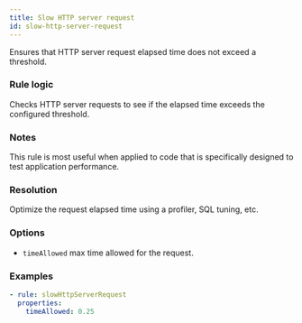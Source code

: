 ```yaml
---
title: Slow HTTP server request
id: slow-http-server-request
---
```


Ensures that HTTP server request elapsed time does not exceed a threshold.

### Rule logic

Checks HTTP server requests to see if the elapsed time exceeds the configured threshold.

### Notes

This rule is most useful when applied to code that is specifically designed to test application
performance.

### Resolution

Optimize the request elapsed time using a profiler, SQL tuning, etc.

### Options

- `timeAllowed` max time allowed for the request.

### Examples

```yaml
- rule: slowHttpServerRequest
  properties:
    timeAllowed: 0.25
```
